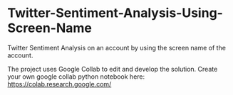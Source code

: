 # Twitter-Sentiment-Analysis-Using-Screen-Name
Twitter Sentiment Analysis on an account by using the screen name of the account. 

The project uses Google Collab to edit and develop the solution. Create your own google collab python notebook here:
https://colab.research.google.com/
